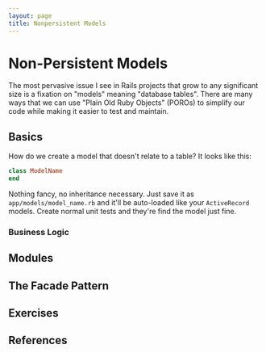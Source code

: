 ```yaml
---
layout: page
title: Nonpersistent Models
---
```


# Non-Persistent Models

The most pervasive issue I see in Rails projects that grow to any significant size is a fixation on "models" meaning "database tables". There are many ways that we can use "Plain Old Ruby Objects" (POROs) to simplify our code while making it easier to test and maintain.

## Basics

How do we create a model that doesn't relate to a table? It looks like this:

```ruby
class ModelName
end
```

Nothing fancy, no inheritance necessary. Just save it as `app/models/model_name.rb` and it'll be auto-loaded like your `ActiveRecord` models. Create normal unit tests and they're find the model just fine.

### Business Logic

## Modules

## The Facade Pattern

## Exercises

## References